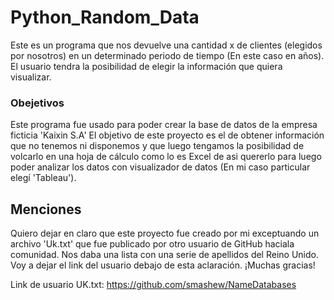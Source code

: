 # Python_Random_Data 

Este es un programa que nos devuelve una cantidad x de clientes (elegidos por nosotros) en un determinado periodo de tiempo (En este caso en años). 
El usuario tendra la posibilidad de elegir la información que quiera visualizar. 

### Obejetivos

Este programa fue usado para poder crear la base de datos de la empresa ficticia 'Kaixin S.A'
El objetivo de este proyecto es el de obtener información que no tenemos ni disponemos y que luego tengamos la posibilidad de volcarlo en una hoja de cálculo como lo es Excel de asi quererlo
para luego poder analizar los datos con visualizador de datos (En mi caso particular elegí 'Tableau'). 

## Menciones

Quiero dejar en claro que este proyecto fue creado por mi exceptuando un archivo 'Uk.txt' que fue publicado por otro usuario de GitHub haciala comunidad. Nos daba una lista con
una serie de apellidos del Reino Unido.  
Voy a dejar el link del usuario debajo de esta aclaración. 
¡Muchas gracias!

Link de usuario UK.txt: https://github.com/smashew/NameDatabases
